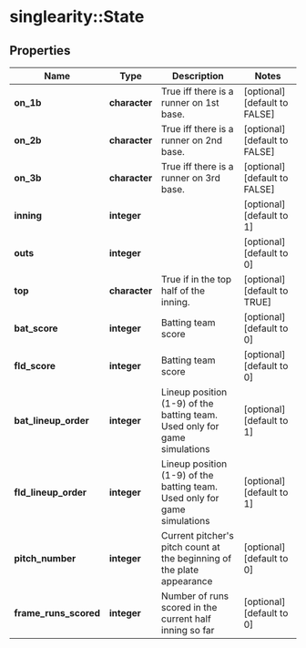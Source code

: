 # singlearity::State

## Properties
Name | Type | Description | Notes
------------ | ------------- | ------------- | -------------
**on_1b** | **character** | True iff there is a runner on 1st base. | [optional] [default to FALSE]
**on_2b** | **character** | True iff there is a runner on 2nd base. | [optional] [default to FALSE]
**on_3b** | **character** | True iff there is a runner on 3rd base. | [optional] [default to FALSE]
**inning** | **integer** |  | [optional] [default to 1]
**outs** | **integer** |  | [optional] [default to 0]
**top** | **character** | True if in the top half of the inning. | [optional] [default to TRUE]
**bat_score** | **integer** | Batting team score | [optional] [default to 0]
**fld_score** | **integer** | Batting team score | [optional] [default to 0]
**bat_lineup_order** | **integer** | Lineup position (1-9) of the batting team.  Used only for game simulations | [optional] [default to 1]
**fld_lineup_order** | **integer** | Lineup position (1-9) of the batting team.  Used only for game simulations | [optional] [default to 1]
**pitch_number** | **integer** | Current pitcher&#39;s pitch count at the beginning of the plate appearance | [optional] [default to 0]
**frame_runs_scored** | **integer** | Number of runs scored in the current half inning so far | [optional] [default to 0]


